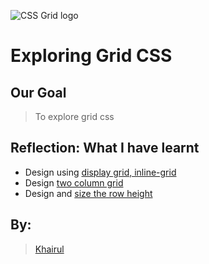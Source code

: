 ![CSS Grid logo](https://miro.medium.com/max/600/1*qG3OT-9cER8Nt-P7KR3YPw.jpeg)

# Exploring Grid CSS

## Our Goal

> To explore grid css

## Reflection: What I have learnt

- Design using [display grid, inline-grid](https://kyrule.github.io/grid-spaces/inline/)
- Design [two column grid](https://kyrule.github.io/grid-spaces/two-column/)
- Design and [size the row height](https://kyrule.github.io/grid-spaces/row/index.html)

## By:

> [Khairul](mailto:khairulkulma@gmail.com)
